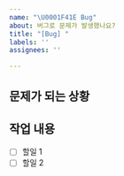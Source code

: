 ```yaml
---
name: "\U0001F41E Bug"
about: 버그로 문제가 발생했나요?
title: "[Bug] "
labels: ''
assignees: ''

---
```


## 문제가 되는 상황



## 작업 내용
- [ ] 할일 1
- [ ] 할일 2
